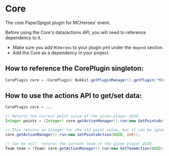 # Core
The core PaperSpigot plugin for MCHeroes' event.

Before using the Core's data/actions API, you will need to reference dependency to it.
- Make sure you add `MCHeroes` to your plugin.yml under the `depend` section.
- Add the Core as a dependency in your project.

## How to reference the CorePlugin singleton:
```java
CorePlugin core = (CorePlugin) Bukkit.getPluginManager().getPlugin("MCHeroes");
```

## How to use the actions API to get/set data:
```java
CorePlugin core = ...

// Returns the current point value of the given player UUID.
Integer points = (Integer) core.getActionManager().run(new GetPointsAction(UUID));

// This returns an Integer for the old point value, but it can be ignored in most cases.
core.getActionManager().run(new SetPointsAction(UUID, int));

// Can be null, returns the current team of the given player UUID.
Team team = (Team) core.getActionManager().run(new GetTeamAction(UUID));
```
